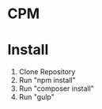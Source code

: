 # CPM

# Install

1. Clone Repository
2. Run "npm install"
3. Run "composer install"
4. Run "gulp"



